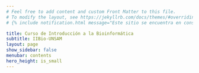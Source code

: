 ```yaml
---
# Feel free to add content and custom Front Matter to this file.
# To modify the layout, see https://jekyllrb.com/docs/themes/#overriding-theme-defaults
# {% include notification.html message="Este sitio se encuentra en construcción" %}

title: Curso de Introducción a la Bioinformática
subtitle: IIBio-UNSAM
layout: page
show_sidebar: false
menubar: contents
hero_height: is_small
---
```

<!---
![flyer]({{ site.baseurl }}/img/2021_Bioinfo_flyer.png)
--->